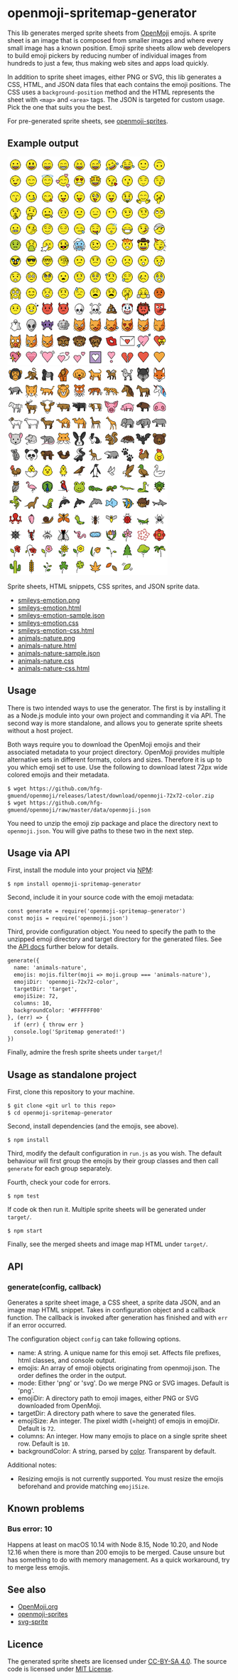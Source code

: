 # openmoji-spritemap-generator

This lib generates merged sprite sheets from [OpenMoji](https://openmoji.org/) emojis. A sprite sheet is an image that is composed from smaller images and where every small image has a known position. Emoji sprite sheets allow web developers to build emoji pickers by reducing number of individual images from hundreds to just a few, thus making web sites and apps load quickly.

In addition to sprite sheet images, either PNG or SVG, this lib generates a CSS, HTML, and JSON data files that each contains the emoji positions. The CSS uses a `background-position` method and the HTML represents the sheet with `<map>` and `<area>` tags. The JSON is targeted for custom usage. Pick the one that suits you the best.

For pre-generated sprite sheets, see [openmoji-sprites](https://axelpale.github.io/openmoji-sprites/).

## Example output

![Smileys Emotion](doc/smileys-emotion-sample.png)&nbsp; &nbsp;![Animals Nature](doc/animals-nature-sample.png)

Sprite sheets, HTML snippets, CSS sprites, and JSON sprite data.
- [smileys-emotion.png](doc/smileys-emotion.png)
- [smileys-emotion.html](doc/smileys-emotion.html)
- [smileys-emotion-sample.json](doc/smileys-emotion-sample.json)
- [smileys-emotion.css](doc/smileys-emotion.css)
- [smileys-emotion-css.html](doc/smileys-emotion-css.html)
- [animals-nature.png](doc/animals-nature.png)
- [animals-nature.html](doc/animals-nature.html)
- [animals-nature-sample.json](doc/animals-nature-sample.json)
- [animals-nature.css](doc/animals-nature.css)
- [animals-nature-css.html](doc/animals-nature-css.html)

## Usage

There is two intended ways to use the generator. The first is by installing it as a Node.js module into your own project and commanding it via API. The second way is more standalone, and allows you to generate sprite sheets without a host project.

Both ways require you to download the OpenMoji emojis and their associated metadata to your project directory. OpenMoji provides multiple alternative sets in different formats, colors and sizes. Therefore it is up to you which emoji set to use. Use the following to download latest 72px wide colored emojis and their metadata.

    $ wget https://github.com/hfg-gmuend/openmoji/releases/latest/download/openmoji-72x72-color.zip
    $ wget https://github.com/hfg-gmuend/openmoji/raw/master/data/openmoji.json

You need to unzip the emoji zip package and place the directory next to `openmoji.json`. You will give paths to these two in the next step.

## Usage via API

First, install the module into your project via [NPM](https://www.npmjs.com/package/openmoji-spritemap-generator):

    $ npm install openmoji-spritemap-generator

Second, include it in your source code with the emoji metadata:

    const generate = require('openmoji-spritemap-generator')
    const mojis = require('openmoji.json')

Third, provide configuration object. You need to specify the path to the unzipped emoji directory and target directory for the generated files. See the [API docs](#api) further below for details.

    generate({
      name: 'animals-nature',
      emojis: mojis.filter(moji => moji.group === 'animals-nature'),
      emojiDir: 'openmoji-72x72-color',
      targetDir: 'target',
      emojiSize: 72,
      columns: 10,
      backgroundColor: '#FFFFFF00'
    }, (err) => {
      if (err) { throw err }
      console.log('Spritemap generated!')
    })

Finally, admire the fresh sprite sheets under `target/`!

## Usage as standalone project

First, clone this repository to your machine.

    $ git clone <git url to this repo>
    $ cd openmoji-spritemap-generator

Second, install dependencies (and the emojis, see above).

    $ npm install

Third, modify the default configuration in `run.js` as you wish. The default behaviour will first group the emojis by their group classes and then call `generate` for each group separately.

Fourth, check your code for errors.

    $ npm test

If code ok then run it. Multiple sprite sheets will be generated under `target/`.

    $ npm start

Finally, see the merged sheets and image map HTML under `target/`.

## API

### generate(config, callback)

Generates a sprite sheet image, a CSS sheet, a sprite data JSON, and an image map HTML snippet. Takes in configuration object and a callback function. The callback is invoked after generation has finished and with `err` if an error occurred.

The configuration object `config` can take following options.

- name: A string. A unique name for this emoji set. Affects file prefixes, html classes, and console output.
- emojis: An array of emoji objects originating from openmoji.json. The order defines the order in the output.
- mode: Either 'png' or 'svg'. Do we merge PNG or SVG images. Default is 'png'.
- emojiDir: A directory path to emoji images, either PNG or SVG downloaded from OpenMoji.
- targetDir: A directory path where to save the generated files.
- emojiSize: An integer. The pixel width (=height) of emojis in emojiDir. Default is `72`.
- columns: An integer. How many emojis to place on a single sprite sheet row. Default is `10`.
- backgroundColor: A string, parsed by [color](https://www.npmjs.com/package/color). Transparent by default.

Additional notes:
- Resizing emojis is not currently supported. You must resize the emojis beforehand and provide matching `emojiSize`.

## Known problems

### Bus error: 10

Happens at least on macOS 10.14 with Node 8.15, Node 10.20, and Node 12.16 when there is more than 200 emojis to be merged. Cause unsure but has something to do with memory management. As a quick workaround, try to merge less emojis.

## See also

- [OpenMoji.org](https://openmoji.org/)
- [openmoji-sprites](https://axelpale.github.io/openmoji-sprites/)
- [svg-sprite](https://www.npmjs.com/package/svg-sprite)

## Licence

The generated sprite sheets are licensed under [CC-BY-SA 4.0](https://creativecommons.org/licenses/by-sa/4.0/). The source code is licensed under [MIT License](LICENSE).
